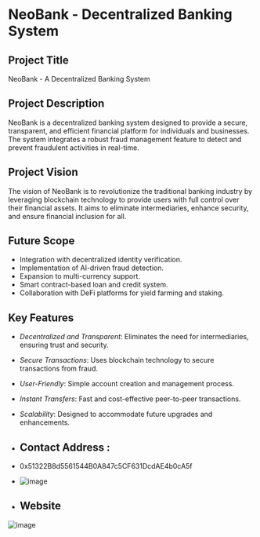 # NeoBank - Decentralized Banking System

## Project Title
NeoBank - A Decentralized Banking System

## Project Description
NeoBank is a decentralized banking system designed to provide a secure, transparent, and efficient financial platform for individuals and businesses. The system integrates a robust fraud management feature to detect and prevent fraudulent activities in real-time.

## Project Vision
The vision of NeoBank is to revolutionize the traditional banking industry by leveraging blockchain technology to provide users with full control over their financial assets. It aims to eliminate intermediaries, enhance security, and ensure financial inclusion for all.

## Future Scope
- Integration with decentralized identity verification.
- Implementation of AI-driven fraud detection.
- Expansion to multi-currency support.
- Smart contract-based loan and credit system.
- Collaboration with DeFi platforms for yield farming and staking.

## Key Features
- *Decentralized and Transparent*: Eliminates the need for intermediaries, ensuring trust and security.
- *Secure Transactions*: Uses blockchain technology to secure transactions from fraud.
- *User-Friendly*: Simple account creation and management process.
- *Instant Transfers*: Fast and cost-effective peer-to-peer transactions.
- *Scalability*: Designed to accommodate future upgrades and enhancements.

- ## Contact Address :
- 0x51322B8d5561544B0A847c5CF631DcdAE4b0cA5f

- ![image](https://github.com/user-attachments/assets/31d54831-7f19-4f4f-abce-3e08e24f69ab)

- ## Website
![image](https://github.com/user-attachments/assets/cc55c314-ef1f-4ed9-8a31-3ef42484de41)

